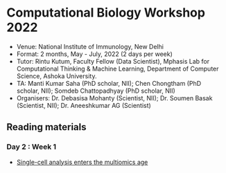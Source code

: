 # Computational Biology Workshop 2022
- Venue: National Institute of Immunology, New Delhi
- Format: 2 months, May - July, 2022 (2 days per week)
- Tutor: Rintu Kutum, Faculty Fellow (Data Scientist), Mphasis Lab for Computational Thinking & Machine Learning, Department of Computer Science, Ashoka University.
- TA: Manti Kumar Saha (PhD scholar, NII); Chen Chongtham (PhD scholar, NII); Somdeb Chattopadhyay (PhD scholar, NII)
- Organisers: Dr. Debasisa Mohanty (Scientist, NII); Dr. Soumen Basak (Scientist, NII); Dr. Aneeshkumar AG (Scientist)


## Reading materials

### Day 2 : Week 1
- [Single-cell analysis enters the multiomics age](https://www.nature.com/articles/d41586-021-01994-w)

